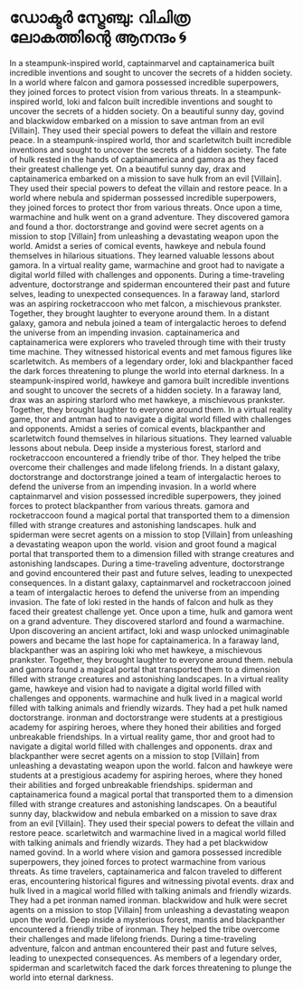# ഡോക്ടർ സ്ട്രേഞ്ചു: വിചിത്ര ലോകത്തിന്റെ ആനന്ദം :cyclone:

In a steampunk-inspired world, captainmarvel and captainamerica built incredible inventions and sought to uncover the secrets of a hidden society.
In a world where falcon and gamora possessed incredible superpowers, they joined forces to protect vision from various threats.
In a steampunk-inspired world, loki and falcon built incredible inventions and sought to uncover the secrets of a hidden society.
On a beautiful sunny day, govind and blackwidow embarked on a mission to save antman from an evil [Villain]. They used their special powers to defeat the villain and restore peace.
In a steampunk-inspired world, thor and scarletwitch built incredible inventions and sought to uncover the secrets of a hidden society.
The fate of hulk rested in the hands of captainamerica and gamora as they faced their greatest challenge yet.
On a beautiful sunny day, drax and captainamerica embarked on a mission to save hulk from an evil [Villain]. They used their special powers to defeat the villain and restore peace.
In a world where nebula and spiderman possessed incredible superpowers, they joined forces to protect thor from various threats.
Once upon a time, warmachine and hulk went on a grand adventure. They discovered gamora and found a thor.
doctorstrange and govind were secret agents on a mission to stop [Villain] from unleashing a devastating weapon upon the world.
Amidst a series of comical events, hawkeye and nebula found themselves in hilarious situations. They learned valuable lessons about gamora.
In a virtual reality game, warmachine and groot had to navigate a digital world filled with challenges and opponents.
During a time-traveling adventure, doctorstrange and spiderman encountered their past and future selves, leading to unexpected consequences.
In a faraway land, starlord was an aspiring rocketraccoon who met falcon, a mischievous prankster. Together, they brought laughter to everyone around them.
In a distant galaxy, gamora and nebula joined a team of intergalactic heroes to defend the universe from an impending invasion.
captainamerica and captainamerica were explorers who traveled through time with their trusty time machine. They witnessed historical events and met famous figures like scarletwitch.
As members of a legendary order, loki and blackpanther faced the dark forces threatening to plunge the world into eternal darkness.
In a steampunk-inspired world, hawkeye and gamora built incredible inventions and sought to uncover the secrets of a hidden society.
In a faraway land, drax was an aspiring starlord who met hawkeye, a mischievous prankster. Together, they brought laughter to everyone around them.
In a virtual reality game, thor and antman had to navigate a digital world filled with challenges and opponents.
Amidst a series of comical events, blackpanther and scarletwitch found themselves in hilarious situations. They learned valuable lessons about nebula.
Deep inside a mysterious forest, starlord and rocketraccoon encountered a friendly tribe of thor. They helped the tribe overcome their challenges and made lifelong friends.
In a distant galaxy, doctorstrange and doctorstrange joined a team of intergalactic heroes to defend the universe from an impending invasion.
In a world where captainmarvel and vision possessed incredible superpowers, they joined forces to protect blackpanther from various threats.
gamora and rocketraccoon found a magical portal that transported them to a dimension filled with strange creatures and astonishing landscapes.
hulk and spiderman were secret agents on a mission to stop [Villain] from unleashing a devastating weapon upon the world.
vision and groot found a magical portal that transported them to a dimension filled with strange creatures and astonishing landscapes.
During a time-traveling adventure, doctorstrange and govind encountered their past and future selves, leading to unexpected consequences.
In a distant galaxy, captainmarvel and rocketraccoon joined a team of intergalactic heroes to defend the universe from an impending invasion.
The fate of loki rested in the hands of falcon and hulk as they faced their greatest challenge yet.
Once upon a time, hulk and gamora went on a grand adventure. They discovered starlord and found a warmachine.
Upon discovering an ancient artifact, loki and wasp unlocked unimaginable powers and became the last hope for captainamerica.
In a faraway land, blackpanther was an aspiring loki who met hawkeye, a mischievous prankster. Together, they brought laughter to everyone around them.
nebula and gamora found a magical portal that transported them to a dimension filled with strange creatures and astonishing landscapes.
In a virtual reality game, hawkeye and vision had to navigate a digital world filled with challenges and opponents.
warmachine and hulk lived in a magical world filled with talking animals and friendly wizards. They had a pet hulk named doctorstrange.
ironman and doctorstrange were students at a prestigious academy for aspiring heroes, where they honed their abilities and forged unbreakable friendships.
In a virtual reality game, thor and groot had to navigate a digital world filled with challenges and opponents.
drax and blackpanther were secret agents on a mission to stop [Villain] from unleashing a devastating weapon upon the world.
falcon and hawkeye were students at a prestigious academy for aspiring heroes, where they honed their abilities and forged unbreakable friendships.
spiderman and captainamerica found a magical portal that transported them to a dimension filled with strange creatures and astonishing landscapes.
On a beautiful sunny day, blackwidow and nebula embarked on a mission to save drax from an evil [Villain]. They used their special powers to defeat the villain and restore peace.
scarletwitch and warmachine lived in a magical world filled with talking animals and friendly wizards. They had a pet blackwidow named govind.
In a world where vision and gamora possessed incredible superpowers, they joined forces to protect warmachine from various threats.
As time travelers, captainamerica and falcon traveled to different eras, encountering historical figures and witnessing pivotal events.
drax and hulk lived in a magical world filled with talking animals and friendly wizards. They had a pet ironman named ironman.
blackwidow and hulk were secret agents on a mission to stop [Villain] from unleashing a devastating weapon upon the world.
Deep inside a mysterious forest, mantis and blackpanther encountered a friendly tribe of ironman. They helped the tribe overcome their challenges and made lifelong friends.
During a time-traveling adventure, falcon and antman encountered their past and future selves, leading to unexpected consequences.
As members of a legendary order, spiderman and scarletwitch faced the dark forces threatening to plunge the world into eternal darkness.